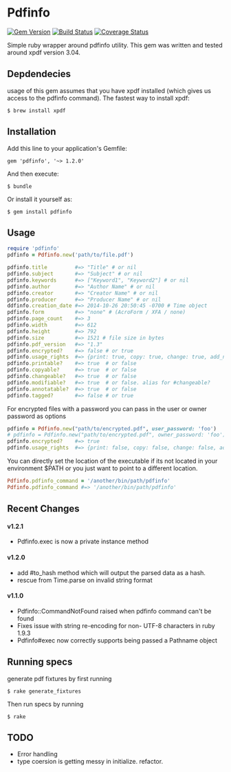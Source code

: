 # Pdfinfo
[![Gem Version](https://badge.fury.io/rb/pdfinfo.svg)](http://badge.fury.io/rb/pdfinfo)
[![Build Status](https://travis-ci.org/RyanV/pdfinfo.svg?branch=master)](https://travis-ci.org/RyanV/pdfinfo)
[![Coverage Status](https://img.shields.io/coveralls/RyanV/pdfinfo.svg)](https://coveralls.io/r/RyanV/pdfinfo)

Simple ruby wrapper around pdfinfo utility.
This gem was written and tested around xpdf version 3.04. 


## Depdendecies

usage of this gem assumes that you have xpdf installed (which gives us access to the pdfinfo command).  The fastest way to install xpdf:

    $ brew install xpdf
    
## Installation

Add this line to your application's Gemfile:

    gem 'pdfinfo', '~> 1.2.0'

And then execute:

    $ bundle

Or install it yourself as:

    $ gem install pdfinfo

## Usage


```ruby
require 'pdfinfo'
pdfinfo = Pdfinfo.new('path/to/file.pdf')

pdfinfo.title         #=> "Title" # or nil
pdfinfo.subject       #=> "Subject" # or nil
pdfinfo.keywords      #=> ["Keyword1", "Keyword2"] # or nil
pdfinfo.author        #=> "Author Name" # or nil
pdfinfo.creator       #=> "Creator Name" # or nil
pdfinfo.producer      #=> "Producer Name" # or nil
ddfinfo.creation_date #=> 2014-10-26 20:50:45 -0700 # Time object
pdfinfo.form          #=> "none" # (AcroForm / XFA / none)
pdfinfo.page_count    #=> 3
pdfinfo.width         #=> 612
pdfinfo.height        #=> 792
pdfinfo.size          #=> 1521 # file size in bytes
pdfinfo.pdf_version   #=> "1.3"
pdfinfo.encrypted?    #=> false # or true
pdfinfo.usage_rights  #=> {print: true, copy: true, change: true, add_notes: true} # always returns
pdfinfo.printable?    #=> true  # or false
pdfinfo.copyable?     #=> true  # or false
pdfinfo.changeable?   #=> true  # or false
pdfinfo.modifiable?   #=> true  # or false. alias for #changeable?
pdfinfo.annotatable?  #=> true  # or false
pdfinfo.tagged?       #=> false # or true
```
For encrypted files with a password you can pass in the user or owner password as options

```ruby
pdfinfo = Pdfinfo.new("path/to/encrypted.pdf", user_password: 'foo')
# pdfinfo = Pdfinfo.new("path/to/encrypted.pdf", owner_password: 'foo')
pdfinfo.encrypted?    #=> true
pdfinfo.usage_rights  #=> {print: false, copy: false, change: false, add_notes: false}
```

You can directly set the location of the executable if its not located in your environment $PATH or you just want to point to a different location.

```ruby
Pdfinfo.pdfinfo_command = '/another/bin/path/pdfinfo'
Pdfinfo.pdfinfo_command #=> '/another/bin/path/pdfinfo'
```

## Recent Changes
#### v1.2.1
* Pdfinfo.exec is now a private instance method
#### v1.2.0
* add #to_hash method which will output the parsed data as a hash.
* rescue from Time.parse on invalid string format

#### v1.1.0
* Pdfinfo::CommandNotFound raised when pdfinfo command can't be found
* Fixes issue with string re-encoding for non- UTF-8 characters in ruby 1.9.3
* Pdfinfo#exec now correctly supports being passed a Pathname object

## Running specs

generate pdf fixtures by first running 

    $ rake generate_fixtures
    
Then run specs by running

    $ rake

## TODO
* Error handling
* type coersion is getting messy in initialize.  refactor.
